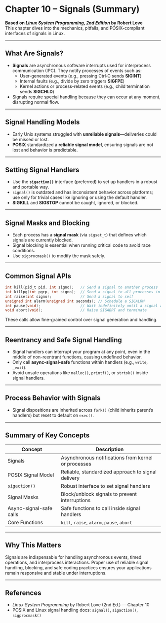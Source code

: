 # Chapter 10 – Signals (Summary)

**Based on _Linux System Programming, 2nd Edition_ by Robert Love**  
This chapter dives into the mechanics, pitfalls, and POSIX-compliant interfaces of signals in Linux.

---

## What Are Signals?

- **Signals** are asynchronous software interrupts used for interprocess communication (IPC). They notify processes of events such as:
  - User-generated events (e.g., pressing Ctrl‑C sends **SIGINT**)
  - Internal faults (e.g., divide by zero triggers **SIGFPE**)
  - Kernel actions or process-related events (e.g., child termination sends **SIGCHLD**)
- Signals require special handling because they can occur at any moment, disrupting normal flow.

---

## Signal Handling Models

- Early Unix systems struggled with **unreliable signals**—deliveries could be missed or lost.
- **POSIX** standardized a **reliable signal model**, ensuring signals are not lost and behavior is predictable.

---

## Setting Signal Handlers

- Use the **`sigaction()`** interface (preferred) to set up handlers in a robust and portable way.
- `signal()` is outdated and has inconsistent behavior across platforms; use only for trivial cases like ignoring or using the default handler.
- **SIGKILL** and **SIGSTOP** cannot be caught, ignored, or blocked.

---

## Signal Masks and Blocking

- Each process has a **signal mask** (via `sigset_t`) that defines which signals are currently blocked.
- Signal blocking is essential when running critical code to avoid race conditions.
- Use `sigprocmask()` to modify the mask safely.

---

## Common Signal APIs

```c
int kill(pid_t pid, int signo);   // Send a signal to another process
int killpg(int pgrp, int signo);  // Send a signal to all processes in a given process group. Equivalent to kill(-pgrp, signo).
int raise(int signo);             // Send a signal to self
unsigned int alarm(unsigned int seconds); // Schedule a SIGALRM
int pause(void);                  // Wait indefinitely until a signal arrives
void abort(void);                 // Raise SIGABRT and terminate
```

These calls allow fine-grained control over signal generation and handling.

---

## Reentrancy and Safe Signal Handling

- Signal handlers can interrupt your program at any point, even in the middle of non-reentrant functions, causing undefined behavior.
- Only call **async-signal-safe** functions within handlers (e.g., `write`, `_exit`).
- Avoid unsafe operations like `malloc()`, `printf()`, or `strtok()` inside signal handlers.

---

## Process Behavior with Signals

- Signal dispositions are inherited across `fork()` (child inherits parent’s handlers) but reset to default on `exec()`.

---

## Summary of Key Concepts

| Concept                  | Description                                                |
|--------------------------|------------------------------------------------------------|
| Signals                  | Asynchronous notifications from kernel or processes        |
| POSIX Signal Model       | Reliable, standardized approach to signal delivery        |
| `sigaction()`            | Robust interface to set signal handlers                    |
| Signal Masks             | Block/unblock signals to prevent interruptions             |
| Async-signal-safe calls  | Safe functions to call inside signal handlers              |
| Core Functions           | `kill`, `raise`, `alarm`, `pause`, `abort`                 |

---

## Why This Matters

Signals are indispensable for handling asynchronous events, timed operations, and interprocess interactions. Proper use of reliable signal handling, blocking, and safe coding practices ensures your applications remain responsive and stable under interruptions.

---

## References  

- _Linux System Programming_ by Robert Love (2nd Ed.) — Chapter 10  
- POSIX and Linux signal handling docs: `signal()`, `sigaction()`, `sigprocmask()`
